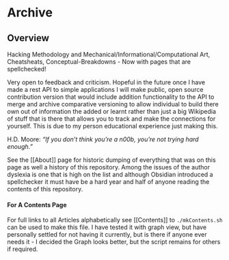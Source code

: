 # Archive

## Overview 

Hacking Methodology and Mechanical/Informational/Computational Art, Cheatsheats, Conceptual-Breakdowns - Now with pages that are spellchecked! 

Very open to feedback and criticism. Hopeful in the future once I have made a rest API to simple applications I will make public, open source contribution version that would include addition functionality to the API to merge and archive comparative versioning to allow individual to build there own out of information the added or learnt rather than just a big Wikipedia of stuff that is there that allows you to track and make the connections for yourself. This is due to my person educational experience just making this.

H.D. Moore: *“If you don’t think you’re a n00b, you’re not trying hard enough.”*

See the [[About]] page for historic dumping of everything that was on this page as well a history of this repository. Among the issues of the author dyslexia is one that is high on the list and although Obsidian introduced a spellchecker it must have be a hard year and half of anyone reading the contents of this repository.  

#### For A Contents Page

For full links to all Articles alphabetically see [[Contents]] to `./mkContents.sh` can be used to make this file. I have tested it with graph view, but have personally settled for not having it currently, but is there if anyone ever needs it - I decided the Graph looks better, but the script remains for others if required.

